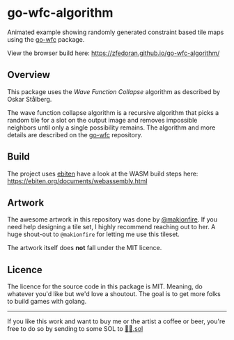 # go-wfc-algorithm

Animated example showing randomly generated constraint based tile maps using the [go-wfc](https://github.com/zfedoran/go-wfc) package.

View the browser build here:
https://zfedoran.github.io/go-wfc-algorithm/


## Overview
This package uses the *Wave Function Collapse* algorithm as described by Oskar
Stålberg.

The wave function collapse algorithm is a recursive algorithm that picks a
random tile for a slot on the output image and removes impossible neighbors
until only a single possibility remains. The algorithm and more details are 
described on the [go-wfc](https://github.com/zfedoran/go-wfc) repository.

## Build

The project uses [ebiten](https://ebiten.org/) have a look at the WASM build
steps here: https://ebiten.org/documents/webassembly.html


## Artwork

The awesome artwork in this repository was done by
[@makionfire](https://twitter.com/makionfire). If you need help designing a tile
set, I highly recommend reaching out to her. A huge shout-out to `@makionfire`
for letting me use this tileset.

The artwork itself does **not** fall under the MIT licence.

## Licence

The licence for the source code in this package is MIT. Meaning, do whatever
you'd like but we'd love a shoutout. The goal is to get more folks to build
games with golang.

-------------------------------------------------------------------------------

If you like this work and want to buy me or the artist a coffee or beer, you're
free to do so by sending to some SOL to
[🍺💵.sol](https://naming.bonfida.org/#/domain/%F0%9F%8D%BA%F0%9F%92%B5)

